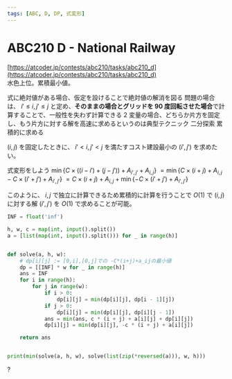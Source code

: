 ```yaml
---
tags: [ABC, D, DP, 式変形]
---
```


# ABC210 D - National Railway

[https://atcoder.jp/contests/abc210/tasks/abc210_d](https://atcoder.jp/contests/abc210/tasks/abc210_d)  
水色上位。累積最小値。

式に絶対値がある場合、仮定を設けることで絶対値の解消を図る
問題の場合は、 $i'\le i,j'\le j$ と定め、**そのままの場合とグリッドを 90 度回転させた場合**で計算することで、一般性を失わず計算できる
2 変量の場合、どちらか片方を固定し、もう片方に対する解を高速に求めるというのは典型テクニック
二分探索
累積的に求める

$(i,j)$ を固定したときに、 $i'<i,j'<j$ を満たすコスト建設最小の $(i',j')$ を求めたい。

式変形をしよう
$\min \{C\times ((i-i')+(j-j'))+A_{i',j'}+A_{i,j}\}$
$=\min\{C\times (i+j)+A_{i,j}-C\times(i'+j')+A_{i',j'}\}$
$=C\times (i+j)+A_{i,j}+\min\{-C\times(i'+j')+A_{i',j'}\}$

このように、 $i,j$ で独立に計算できるため累積的に計算を行うことで $O(1)$ で $(i,j)$ に対する解 $(i',j')$ を $O(1)$ で求めることが可能。

```py
INF = float('inf')

h, w, c = map(int, input().split())
a = [list(map(int, input().split())) for _ in range(h)]


def solve(a, h, w):
    # dp[i][j] := [0,i],[0,j]での -C*(i+j)+a_ijの最小値
    dp = [[INF] * w for _ in range(h)]
    ans = INF
    for i in range(h):
        for j in range(w):
            if i > 0:
                dp[i][j] = min(dp[i][j], dp[i - 1][j])
            if j > 0:
                dp[i][j] = min(dp[i][j], dp[i][j - 1])
            ans = min(ans, c * (i + j) + a[i][j] + dp[i][j])
            dp[i][j] = min(dp[i][j], -c * (i + j) + a[i][j])

    return ans


print(min(solve(a, h, w), solve(list(zip(*reversed(a))), w, h)))

```

?
